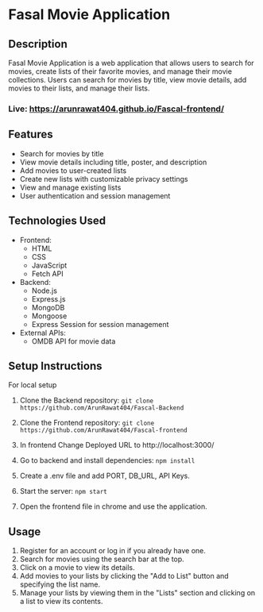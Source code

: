 # Fasal Movie Application

## Description

Fasal Movie Application is a web application that allows users to search for movies, create lists of their favorite movies, and manage their movie collections. Users can search for movies by title, view movie details, add movies to their lists, and manage their lists.

### Live: https://arunrawat404.github.io/Fascal-frontend/

## Features

- Search for movies by title
- View movie details including title, poster, and description
- Add movies to user-created lists
- Create new lists with customizable privacy settings
- View and manage existing lists
- User authentication and session management

## Technologies Used

- Frontend:
  - HTML
  - CSS
  - JavaScript
  - Fetch API
- Backend:
  - Node.js
  - Express.js
  - MongoDB
  - Mongoose
  - Express Session for session management
- External APIs:
  - OMDB API for movie data

## Setup Instructions

For local setup

1. Clone the Backend repository: `git clone https://github.com/ArunRawat404/Fascal-Backend`

2. Clone the Frontend repository: `git clone https://github.com/ArunRawat404/Fascal-frontend`

3. In frontend Change Deployed URL to http://localhost:3000/

4. Go to backend and install dependencies: `npm install`

5. Create a .env file and add PORT, DB_URL, API Keys.

6. Start the server: `npm start`

7. Open the frontend file in chrome and use the application.

## Usage

1. Register for an account or log in if you already have one.
2. Search for movies using the search bar at the top.
3. Click on a movie to view its details.
4. Add movies to your lists by clicking the "Add to List" button and specifying the list name.
5. Manage your lists by viewing them in the "Lists" section and clicking on a list to view its contents.
